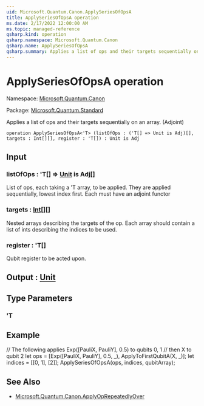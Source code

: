 ```yaml
---
uid: Microsoft.Quantum.Canon.ApplySeriesOfOpsA
title: ApplySeriesOfOpsA operation
ms.date: 2/17/2022 12:00:00 AM
ms.topic: managed-reference
qsharp.kind: operation
qsharp.namespace: Microsoft.Quantum.Canon
qsharp.name: ApplySeriesOfOpsA
qsharp.summary: Applies a list of ops and their targets sequentially on an array. (Adjoint)
---
```


# ApplySeriesOfOpsA operation

Namespace: [Microsoft.Quantum.Canon](xref:Microsoft.Quantum.Canon)

Package: [Microsoft.Quantum.Standard](https://nuget.org/packages/Microsoft.Quantum.Standard)


Applies a list of ops and their targets sequentially on an array. (Adjoint)

```qsharp
operation ApplySeriesOfOpsA<'T> (listOfOps : ('T[] => Unit is Adj)[], targets : Int[][], register : 'T[]) : Unit is Adj
```


## Input

### listOfOps : 'T[] => [Unit](xref:microsoft.quantum.qsharp.valueliterals#unit-literal)  is Adj[]

List of ops, each taking a 'T array, to be applied. They are applied sequentially, lowest index first.Each must have an adjoint functor


### targets : [Int](xref:microsoft.quantum.qsharp.valueliterals#int-literals)[][]

Nested arrays describing the targets of the op. Each array should contain a list of ints describingthe indices to be used.


### register : 'T[]

Qubit register to be acted upon.



## Output : [Unit](xref:microsoft.quantum.qsharp.valueliterals#unit-literal)



## Type Parameters

### 'T



## Example

// The following applies Exp([PauliX, PauliY], 0.5) to qubits 0, 1// then X to qubit 2let ops = [Exp([PauliX, PauliY], 0.5, _), ApplyToFirstQubitA(X, _)];let indices = [[0, 1], [2]];ApplySeriesOfOpsA(ops, indices, qubitArray);

## See Also

- [Microsoft.Quantum.Canon.ApplyOpRepeatedlyOver](xref:Microsoft.Quantum.Canon.ApplyOpRepeatedlyOver)